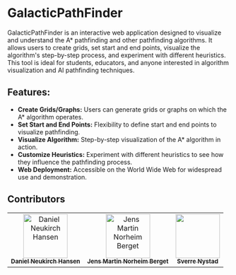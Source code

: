 ﻿# GalacticPathFinder

GalacticPathFinder is an interactive web application designed to visualize and understand the A\* pathfinding and other pathfinding algorithms. It allows users to create grids, set start and end points, visualize the algorithm's step-by-step process, and experiment with different heuristics. This tool is ideal for students, educators, and anyone interested in algorithm visualization and AI pathfinding techniques.

## Features:

- **Create Grids/Graphs:** Users can generate grids or graphs on which the A\* algorithm operates.
- **Set Start and End Points:** Flexibility to define start and end points to visualize pathfinding.
- **Visualize Algorithm:** Step-by-step visualization of the A\* algorithm in action.
- **Customize Heuristics:** Experiment with different heuristics to see how they influence the pathfinding process.
- **Web Deployment:** Accessible on the World Wide Web for widespread use and demonstration.

## Contributors

<table align="center">
  <tr>
    <td align="center">
        <a href="https://github.com/Spiderpig02">
            <img src="https://github.com/Spiderpig02.png?size=100" width="100px;" alt="Daniel Neukirch Hansen"/><br />
            <sub><b>Daniel Neukirch Hansen</b></sub>
        </a>
    </td>
    <td align="center">
        <a href="https://github.com/Spiderpig02">
            <img src="https://github.com/Jensern1.png?size=100" width="100px;" alt="Jens Martin Norheim Berget"/><br />
            <sub><b>Jens Martin Norheim Berget</b></sub>
        </a>
    </td>
    <td align="center">
        <a href="https://github.com/SverreNystad">
            <img src="https://github.com/SverreNystad.png?size=100" width="100px;"/><br />
            <sub><b>Sverre Nystad</b></sub>
        </a>
    </td>
  </tr>
</table>
